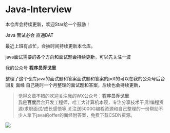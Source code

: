 # Java-Interview
本仓库会持续更新，欢迎Star给一个鼓励！

Java 面试必会 直通BAT

最近上班有点忙，会抽时间持续更新本仓库。

java面试需要的各个方向和面试题会持续更新，可以先关注一波

我的公众号 **程序员乔戈里**

整理了这个仓库java的面试题和答案面试题和答案的pdf的可以在我的公众号后台回复  面经  自己耗时一个月整理的面试题和答案，后续也会持续更新，


>觉得文章不错的欢迎关注我的WX公众号：**程序员乔戈里**  
我是**百度**后台开发工程师，哈工大计算机本硕，专注分享技术干货/编程资源/求职面试/成长感悟等,关注送5000G编程资源和自己整理的一份帮助不少人拿下java的offer的面经附答案，免费下载CSDN资源。

![](http://ww1.sinaimg.cn/large/007s8HJUly1g0fkgcpy8cj30760760t7.jpg)
